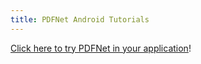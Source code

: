 ```yaml
---
title: PDFNet Android Tutorials
---
```


[Click here to try PDFNet in your application](/android/guides/getting-started/try-demo)!